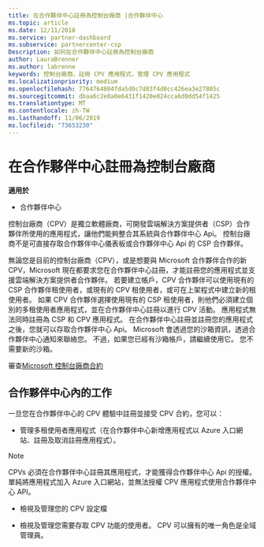 ```yaml
---
title: 在合作夥伴中心註冊為控制台廠商 |合作夥伴中心
ms.topic: article
ms.date: 12/11/2018
ms.service: partner-dashboard
ms.subservice: partnercenter-csp
Description: 如何在合作夥伴中心註冊為控制台廠商
author: LauraBrenner
ms.author: labrenne
keywords: 控制台廠商，註冊 CPV 應用程式，管理 CPV 應用程式
ms.localizationpriority: medium
ms.openlocfilehash: 7764764804fda5d0c7d83f4d0cc426ea3e27805c
ms.sourcegitcommit: dbaa6c2e8a0e6431f1420e024cca6d0dd54f1425
ms.translationtype: MT
ms.contentlocale: zh-TW
ms.lasthandoff: 11/06/2019
ms.locfileid: "73653230"
---
```

# <a name="enroll-in-partner-center-as-a-control-panel-vendor"></a>在合作夥伴中心註冊為控制台廠商

**適用於**

- 合作夥伴中心

控制台廠商（CPV）是獨立軟體廠商，可開發雲端解決方案提供者（CSP）合作夥伴所使用的應用程式，讓他們能夠整合其系統與合作夥伴中心 Api。 控制台廠商不是可直接存取合作夥伴中心儀表板或合作夥伴中心 Api 的 CSP 合作夥伴。

無論您是目前的控制台廠商（CPV），或是想要與 Microsoft 合作夥伴合作的新 CPV，Microsoft 現在都要求您在合作夥伴中心註冊，才能註冊您的應用程式並支援雲端解決方案提供者合作夥伴。 若要建立帳戶，CPV 合作夥伴可以使用現有的 CSP 合作夥伴租使用者，或現有的 CPV 租使用者，或可在上架程式中建立新的租使用者。 如果 CPV 合作夥伴選擇使用現有的 CSP 租使用者，則他們必須建立個別的多租使用者應用程式，並在合作夥伴中心註冊以進行 CPV 活動。 應用程式無法同時註冊為 CSP 和 CPV 應用程式。 在合作夥伴中心註冊並註冊您的應用程式之後，您就可以存取合作夥伴中心 Api。  Microsoft 會透過您的沙箱資訊，透過合作夥伴中心通知來聯絡您。 不過，如果您已經有沙箱帳戶，請繼續使用它。 您不需要新的沙箱。   

審查[Microsoft 控制台廠商合約](https://go.microsoft.com/fwlink/?linkid=2055198)


## <a name="working-in-partner-center"></a>合作夥伴中心內的工作
一旦您在合作夥伴中心的 CPV 體驗中註冊並接受 CPV 合約，您可以：

- 管理多租使用者應用程式（在合作夥伴中心新增應用程式以 Azure 入口網站、註冊及取消註冊應用程式）。

>[!Note] 
>CPVs 必須在合作夥伴中心註冊其應用程式，才能獲得合作夥伴中心 Api 的授權。 單純將應用程式加入 Azure 入口網站，並無法授權 CPV 應用程式使用合作夥伴中心 API。 

- 檢視及管理您的 CPV 設定檔 

- 檢視及管理您需要存取 CPV 功能的使用者。 CPV 可以擁有的唯一角色是全域管理員。


